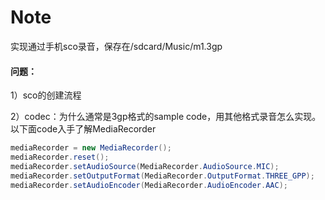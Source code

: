 # Note

实现通过手机sco录音，保存在/sdcard/Music/m1.3gp



#### 问题：

1）sco的创建流程

2）codec：为什么通常是3gp格式的sample code，用其他格式录音怎么实现。以下面code入手了解MediaRecorder

```java
mediaRecorder = new MediaRecorder();
mediaRecorder.reset();
mediaRecorder.setAudioSource(MediaRecorder.AudioSource.MIC);
mediaRecorder.setOutputFormat(MediaRecorder.OutputFormat.THREE_GPP);
mediaRecorder.setAudioEncoder(MediaRecorder.AudioEncoder.AAC);
```

